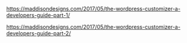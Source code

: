 https://maddisondesigns.com/2017/05/the-wordpress-customizer-a-developers-guide-part-1/

https://maddisondesigns.com/2017/05/the-wordpress-customizer-a-developers-guide-part-2/
